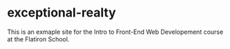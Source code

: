 # exceptional-realty

This is an exmaple site for the Intro to Front-End Web Developement course at the Flatiron School.
